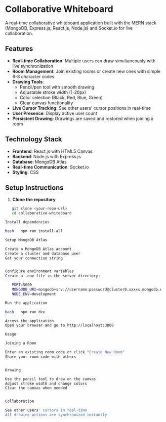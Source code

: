 # Collaborative Whiteboard

A real-time collaborative whiteboard application built with the MERN stack (MongoDB, Express.js, React.js, Node.js) and Socket.io for live collaboration.

## Features

- **Real-time Collaboration**: Multiple users can draw simultaneously with live synchronization
- **Room Management**: Join existing rooms or create new ones with simple 6-8 character codes
- **Drawing Tools**: 
  - Pencil/pen tool with smooth drawing
  - Adjustable stroke width (1-20px)
  - Color selection (Black, Red, Blue, Green)
  - Clear canvas functionality
- **Live Cursor Tracking**: See other users' cursor positions in real-time
- **User Presence**: Display active user count
- **Persistent Drawing**: Drawings are saved and restored when joining a room

## Technology Stack

- **Frontend**: React.js with HTML5 Canvas
- **Backend**: Node.js with Express.js
- **Database**: MongoDB Atlas
- **Real-time Communication**: Socket.io
- **Styling**: CSS

## Setup Instructions

1. **Clone the repository**
```bash
   git clone <your-repo-url>
   cd collaborative-whiteboard

Install dependencies

bash   npm run install-all

Setup MongoDB Atlas

Create a MongoDB Atlas account
Create a cluster and database user
Get your connection string


Configure environment variables
Create a .env file in the server directory:

   PORT=5000
   MONGODB_URI=mongodb+srv://username:password@cluster0.xxxxx.mongodb.net/whiteboard?retryWrites=true&w=majority
   NODE_ENV=development

Run the application

bash   npm run dev

Access the application
Open your browser and go to http://localhost:3000

Usage

Joining a Room

Enter an existing room code or click "Create New Room"
Share your room code with others


Drawing

Use the pencil tool to draw on the canvas
Adjust stroke width and change colors
Clear the canvas when needed


Collaboration

See other users' cursors in real-time
All drawing actions are synchronized instantly
